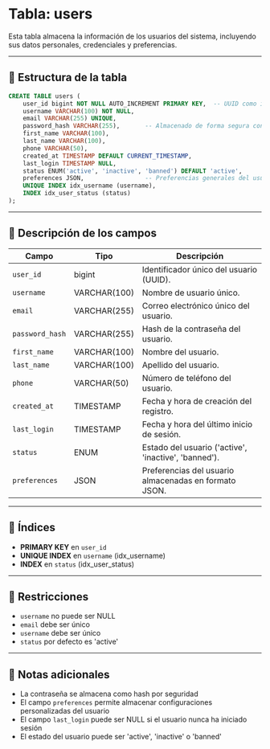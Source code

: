 # Tabla: users

Esta tabla almacena la información de los usuarios del sistema, incluyendo sus datos personales, credenciales y preferencias.

---

## 📄 Estructura de la tabla

```sql
CREATE TABLE users (
    user_id bigint NOT NULL AUTO_INCREMENT PRIMARY KEY,  -- UUID como identificador único
    username VARCHAR(100) NOT NULL,
    email VARCHAR(255) UNIQUE,
    password_hash VARCHAR(255),       -- Almacenado de forma segura con hash
    first_name VARCHAR(100),
    last_name VARCHAR(100),
    phone VARCHAR(50),
    created_at TIMESTAMP DEFAULT CURRENT_TIMESTAMP,
    last_login TIMESTAMP NULL,
    status ENUM('active', 'inactive', 'banned') DEFAULT 'active',
    preferences JSON,                 -- Preferencias generales del usuario en formato JSON
    UNIQUE INDEX idx_username (username),
    INDEX idx_user_status (status)
);
```

---

## 🧾 Descripción de los campos

| Campo          | Tipo         | Descripción                                                                 |
|----------------|--------------|-----------------------------------------------------------------------------|
| `user_id`      | bigint       | Identificador único del usuario (UUID).                                     |
| `username`     | VARCHAR(100) | Nombre de usuario único.                                                    |
| `email`        | VARCHAR(255) | Correo electrónico único del usuario.                                       |
| `password_hash`| VARCHAR(255) | Hash de la contraseña del usuario.                                          |
| `first_name`   | VARCHAR(100) | Nombre del usuario.                                                         |
| `last_name`    | VARCHAR(100) | Apellido del usuario.                                                       |
| `phone`        | VARCHAR(50)  | Número de teléfono del usuario.                                             |
| `created_at`   | TIMESTAMP    | Fecha y hora de creación del registro.                                      |
| `last_login`   | TIMESTAMP    | Fecha y hora del último inicio de sesión.                                   |
| `status`       | ENUM         | Estado del usuario ('active', 'inactive', 'banned').                        |
| `preferences`  | JSON         | Preferencias del usuario almacenadas en formato JSON.                       |

---

## 🔑 Índices

- **PRIMARY KEY** en `user_id`
- **UNIQUE INDEX** en `username` (idx_username)
- **INDEX** en `status` (idx_user_status)

---

## 🔄 Restricciones

- `username` no puede ser NULL
- `email` debe ser único
- `username` debe ser único
- `status` por defecto es 'active'

---

## 📝 Notas adicionales

- La contraseña se almacena como hash por seguridad
- El campo `preferences` permite almacenar configuraciones personalizadas del usuario
- El campo `last_login` puede ser NULL si el usuario nunca ha iniciado sesión
- El estado del usuario puede ser 'active', 'inactive' o 'banned'
